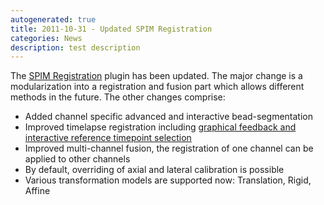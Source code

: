 ```yaml
---
autogenerated: true
title: 2011-10-31 - Updated SPIM Registration
categories: News
description: test description
---
```


The [SPIM Registration](/plugins/spim-registration) plugin has been updated. The major change is a modularization into a registration and fusion part which allows different methods in the future. The other changes comprise:

-   Added channel specific advanced and interactive bead-segmentation
-   Improved timelapse registration including [ graphical feedback and interactive reference timepoint selection](/plugins/spim-bead-registration#how-timelapse-registration-works)
-   Improved multi-channel fusion, the registration of one channel can be applied to other channels
-   By default, overriding of axial and lateral calibration is possible
-   Various transformation models are supported now: Translation, Rigid, Affine


